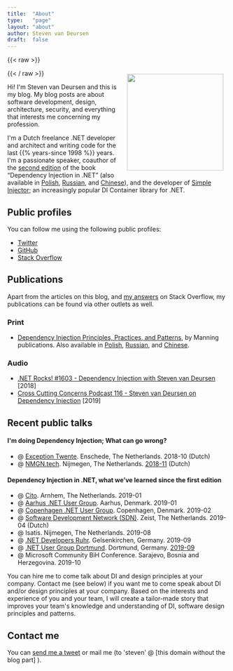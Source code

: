 ```yaml
---
title:	"About"
type:   "page"
layout: "about"
author: Steven van Deursen
draft:	false
---
```


{{< raw >}}
<p><img style="float:right;width:220px;margin:2%;max-width:50%;" src="/steven/images/me.jpg" title="" alt="" /></p>
{{< / raw >}}

Hi! I'm Steven van Deursen and this is my blog. My blog posts are about software development, design, architecture, security, and everything that interests me concerning my profession.

I'm a Dutch freelance .NET developer and architect and writing code for the last {{% years-since 1998 %}} years. I'm a passionate speaker, coauthor of the [second edition](https://cuttingedge.it/book/) of the book “Dependency Injection in .NET” (also available in [Polish](https://cuttingedge.it/book/polish/), [Russian](https://cuttingedge.it/book/russian/), and [Chinese](https://cuttingedge.it/book/chinese/)), and the developer of [Simple Injector](https://simpleinjector.org); an increasingly popular DI Container library for .NET.

## Public profiles

You can follow me using the following public profiles:

* [Twitter](https://twitter.com/dot_NET_Junkie)
* [GitHub](https://github.com/dotnetjunkie)
* [Stack Overflow](https://stackoverflow.com/users/264697/steven)

## Publications

Apart from the articles on this blog, and [my answers](https://stackoverflow.com/users/264697/steven?tab=answers) on Stack Overflow, my publications can be found via other outlets as well.

### Print

* [Dependency Injection Principles, Practices, and Patterns](https://cuttingedge.it/book/), by Manning publications. Also available in [Polish](https://cuttingedge.it/book/polish/), [Russian](https://cuttingedge.it/book/russian/), and [Chinese](https://cuttingedge.it/book/chinese/).

### Audio

* [.NET Rocks! #1603 - Dependency Injection with Steven van Deursen](https://www.youtube.com/watch?v=HNG69V-QLRY) [2018]
* [Cross Cutting Concerns Podcast 116 - Steven van Deursen on Dependency Injection](https://crosscuttingconcerns.com/Podcast-116-Steven-van-Deursen-Dependency-Injection) [2019]

## Recent public talks

#### I'm doing Dependency Injection; What can go wrong?
  * @ [Exception Twente](https://exceptiontwente.nl). Enschede, The Netherlands. 2018-10 (Dutch)
  * @ [NMGN.tech](https://www.meetup.com/NMGNtech/). Nijmegen, The Netherlands. [2018-11](https://www.meetup.com/NMGNtech/events/256142465/) (Dutch)

#### Dependency Injection in .NET, what we’ve learned since the first edition
  * @ [Cito](https://www.cito.nl/). Arnhem, The Netherlands. 2019-01
  * @ [Aarhus .NET User Group](https://www.meetup.com/anugdk/). Aarhus, Denmark. 2019-01
  * @ [Copenhagen .NET User Group](https://www.meetup.com/Copenhagen-Net-User-Group/). Copenhagen, Denmark. 2019-02
  * @ [Software Development Network (SDN)](https://www.sdn.nl/). Zeist, The Netherlands. 2019-04 (Dutch)
  * @ Isatis. Nijmegen, The Netherlands. 2019-08
  * @ [.NET Developers Ruhr](https://dotnet.dev.ruhr/). Gelsenkirchen, Germany. 2019-09
  * @ [.NET User Group Dortmund](https://www.do-dotnet.de/). Dortmund, Germany. [2019-09](https://www.xing.com/events/net-ug-grill-event-4-sep-di-net-steven-eng-2140773)
  * @ Microsoft Community BiH Conference. Sarajevo, Bosnia and Herzegovina. 2019-10

You can hire me to come talk about DI and design principles at your company. Contact me (see below) if you want me to come speak about DI and/or design principles at your company. Based on the interests and experience of you and your team, I will create a tailor-made story that improves your team's knowledge and understanding of DI, software design principles and patterns.

## Contact me

You can [send me a tweet](https://twitter.com/dot_NET_Junkie) or mail me (to 'steven' @ [this domain without the blog part] ).
